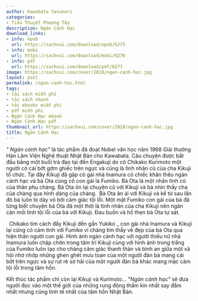 ```yaml
---
author: Kawabata Yasunari
categories:
- Tiểu Thuyết Phương Tây
description: Ngàn Cánh Hạc
download_links:
- info: epub
  url: https://sachvui.com/download/epub/6275
- info: mobi
  url: https://sachvui.com/download/mobi/6276
- info: pdf
  url: https://sachvui.com/download/pdf/6277
image: https://sachvui.com/cover/2018/ngan-canh-hac.jpg
layout: post
permalink: /ngan-canh-hac.html
tags:
- tải sách miễn phí
- tải sách nhanh
- tải ebooks miễn phí
- pdf miễn phí
- Ngàn Cánh Hạc ebook
- Ngàn Cánh Hạc pdf
thumbnail_url: https://sachvui.com/cover/2018/ngan-canh-hac.jpg
title: Ngàn Cánh Hạc
---
```


 <div class="item-desc text-justify"> <p><em>" Ngàn cánh hạc"</em> là tác phẩm đã đoạt Nobel văn học năm 1968 Giải thưởng Hàn Lâm Viện Nghệ thuật Nhật Bản cho Kawabata. Câu chuyện được bắt đầu bằng một buổi trà đạo tại đền Engakuji do cô Chikako Kurimoto một người có cái bớt gớm ghiếc trên ngực và cũng là tình nhân cũ của cha Kikuji tổ chức. Tại đây Kikuji đã gặp cô gái nhà Inamura có chiếc khăn thêu ngàn cánh hạc và bà Ota cùng cô con gái là Fumiko. Bà Ota là một nhân tình cũ của thân phụ chàng. Bà Ota ôn lại chuyện cũ với Kikuji và bà nhìn thấy cha của chàng qua hình dáng của chàng.  Bà Ota ân ái với Kikuji và kể từ sau lần đó bà luôn bị dày vò bởi cảm giác tội lỗi. Một mặt Fumiko con gái của bà đã từng biết chuyện bà Ota đã một thời là tình nhân của cha Kikuji nên ngăn cản mối tình tội lỗi của bà với Kikuji. Đau buồn và hổ thẹn bà Ota tự sát.</p><p>  Chikako tìm cách đẩy Kikuji đến gần Yukiko _ con gái nhà Inamura và Kikuji lại cũng có cảm tình với Fumiko vì chàng tìm thấy vẻ đẹp của bà Ota qua hiện thân người con gái. Hình ảnh ngàn cánh hạc với người thiếu nữ nhà Inamura luôn chập chờn trong tâm trí Kikuji cùng với hình ảnh trong trắng của Fumiko luôn tạo cho chàng cảm giác thanh thản và bình an giữa một xã hội nhơ nhớp những ghen ghét mưu toan của một người đàn bà mang cái bớt trên ngực và sự rụt rè sợ hãi của một người đàn bà khác mang mặc cảm tội lỗi trong tâm hồn.</p><p>Kết thúc tác phẩm chỉ còn lại Kikuji và Kurimoto... "<em>Ngàn cánh hạc"</em> sẽ đưa người đọc vào một thế giới của những rung động thầm kín nhất say đắm nhất nhưng cũng tinh tế nhất của tâm hồn Nhật Bản. </p> </div>